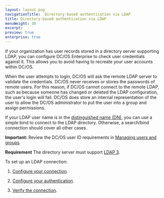 ```yaml
---
layout: layout.pug
navigationTitle:  Directory-based authentication via LDAP
title: Directory-based authentication via LDAP
menuWeight: 30
excerpt:
preview: true
enterprise: true
---
```




If your organization has user records stored in a directory server supporting LDAP, you can configure DC/OS Enterprise to check user credentials against it. This allows you to avoid having to recreate your user accounts within DC/OS.

When the user attempts to login, DC/OS will ask the remote LDAP server to validate the credentials. DC/OS never receives or stores the passwords of remote users. For this reason, if DC/OS cannot connect to the remote LDAP, such as because someone has changed or deleted the LDAP configuration, the user's login will fail. DC/OS does store an internal representation of the user to allow the DC/OS administrator to put the user into a group and assign permissions.

If your LDAP user name is in the [distinguished name (DN)](https://www.ldap.com/ldap-dns-and-rdns), you can use a simple bind to connect to the LDAP directory. Otherwise, a search/bind connection should cover all other cases.

**Important:** Review the DC/OS user ID requirements in [Managing users and groups](/1.9/security/ent/users-groups/).

**Requirement** The directory server must support [LDAP 3](https://tools.ietf.org/html/rfc4511).

To set up an LDAP connection:

1. [Configure your connection](/1.9/security/ent/ldap/ldap-conn/).

2. [Configure your authentication](/1.9/security/ent/ldap/ldap-auth/).

3. [Verify the connection](/1.9/security/ent/ldap/ldap-verify/).


